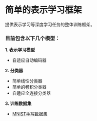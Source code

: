 # 简单的表示学习框架

提供表示学习等深度学习任务的整体训练框架。

### 目前包含以下几个模型：

**1. 表示学习模型**

* 自适应自动编码器

**2. 分类器**

* 简单线性分类器
* 简单的卷积分类器
* 自适应全连接分类器

**3. 训练数据集**

* [MNIST手写数据集](http://yann.lecun.com/exdb/mnist/)
